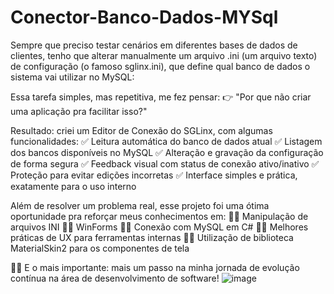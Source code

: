 # Conector-Banco-Dados-MYSql
Sempre que preciso testar cenários em diferentes bases de dados de clientes, tenho que alterar manualmente um arquivo .ini (um arquivo texto) de configuração (o famoso sglinx.ini), que define qual banco de dados o sistema vai utilizar no MySQL:

Essa tarefa simples, mas repetitiva, me fez pensar:
👉 "Por que não criar uma aplicação pra facilitar isso?"

Resultado: criei um Editor de Conexão do SGLinx, com algumas funcionalidades:
✅ Leitura automática do banco de dados atual
✅ Listagem dos bancos disponíveis no MySQL
✅ Alteração e gravação da configuração de forma segura
✅ Feedback visual com status de conexão ativo/inativo
✅ Proteção para evitar edições incorretas
✅ Interface simples e prática, exatamente para o uso interno

Além de resolver um problema real, esse projeto foi uma ótima oportunidade pra reforçar meus conhecimentos em:
🧑‍💻 Manipulação de arquivos INI
🧑‍💻 WinForms
🧑‍💻 Conexão com MySQL em C#
🧑‍💻 Melhores práticas de UX para ferramentas internas
🧑‍💻 Utilização de biblioteca MaterialSkin2 para os componentes de tela

👨‍💻 E o mais importante: mais um passo na minha jornada de evolução contínua na área de desenvolvimento de software!
![image](https://github.com/user-attachments/assets/3abc029f-5940-4ef3-ad1e-321139aa8003)
